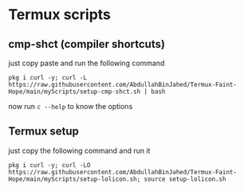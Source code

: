 # Termux scripts
## cmp-shct (compiler shortcuts)
   just copy paste and run the following command
 ```
 pkg i curl -y; curl -L https://raw.githubusercontent.com/AbdullahBinJahed/Termux-Faint-Hope/main/myScripts/setup-cmp-shct.sh | bash
 ```

 now run ```c --help``` to know the options

## Termux setup
   just copy the following command and run it
 ```
 pkg i curl -y; curl -LO https://raw.githubusercontent.com/AbdullahBinJahed/Termux-Faint-Hope/main/myScripts/setup-lolicon.sh; source setup-lolicon.sh
 ```

